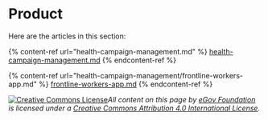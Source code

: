 # Product

Here are the articles in this section:

{% content-ref url="health-campaign-management.md" %}
[health-campaign-management.md](health-campaign-management.md)
{% endcontent-ref %}

{% content-ref url="health-campaign-management/frontline-workers-app.md" %}
[frontline-workers-app.md](health-campaign-management/frontline-workers-app.md)
{% endcontent-ref %}



[![Creative Commons License](https://i.creativecommons.org/l/by/4.0/80x15.png)_​_](http://creativecommons.org/licenses/by/4.0/)_All content on this page by_ [_eGov Foundation_](https://egov.org.in/) _is licensed under a_ [_Creative Commons Attribution 4.0 International License_](http://creativecommons.org/licenses/by/4.0/)_._
